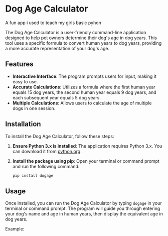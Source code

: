 # Dog Age Calculator

A fun app i used to teach my girls basic pyhon 

The Dog Age Calculator is a user-friendly command-line application designed to help pet owners determine their dog's age in dog years. This tool uses a specific formula to convert human years to dog years, providing a more accurate representation of your dog's age.

## Features

- **Interactive Interface**: The program prompts users for input, making it easy to use.
- **Accurate Calculations**: Utilizes a formula where the first human year equals 15 dog years, the second human year equals 9 dog years, and each subsequent year equals 5 dog years.
- **Multiple Calculations**: Allows users to calculate the age of multiple dogs in one session.

## Installation

To install the Dog Age Calculator, follow these steps:

1. **Ensure Python 3.x is installed**: The application requires Python 3.x. You can download it from [python.org](https://www.python.org/).

2. **Install the package using pip**: Open your terminal or command prompt and run the following command:
   ```bash
   pip install dogage
   ```

## Usage

Once installed, you can run the Dog Age Calculator by typing `dogage` in your terminal or command prompt. The program will guide you through entering your dog's name and age in human years, then display the equivalent age in dog years.

Example:
